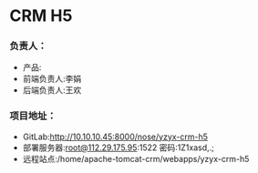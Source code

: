# CRM H5

### 负责人：
- 产品:
- 前端负责人:李娟 
- 后端负责人:王欢      

### 项目地址：
- GitLab:http://10.10.10.45:8000/nose/yzyx-crm-h5
- 部署服务器:root@112.29.175.95:1522 密码:1Z1xasd,.;
- 远程站点:/home/apache-tomcat-crm/webapps/yzyx-crm-h5